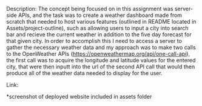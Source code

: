 Description:
The concept being focused on in this assignment was server-side APIs, and the task was to create a weather dashboard made from scratch that needed to host various features 
(outlined in README located in Assets/project-outline), such as allowing users to input a city into search bar and recieve the current weather in addition to 
the five day forecast for that given city. In order to accomplish this I need to access a server to gather the necessary weather data and my approach was to make two calls to 
the OpenWeather APIs (https://openweathermap.org/api/one-call-api), the first call was to acquire the longitude and latitude values for the entered city, that were then 
inputt into the url of the second API call that would then produce all of the weather data needed to display for the user.

Link: 

*screenshot of deployed website included in assets folder
